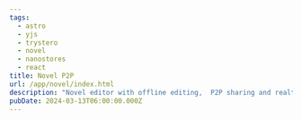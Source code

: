 ```yaml
---
tags:
  - astro
  - yjs
  - trystero
  - novel
  - nanostores
  - react
title: Novel P2P
url: /app/novel/index.html
description: "Novel editor with offline editing,  P2P sharing and realtime collaboration"
pubDate: 2024-03-13T06:00:00.000Z
---
```

